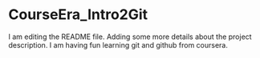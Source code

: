 # CourseEra_Intro2Git
I am editing the README file. Adding some more details about the project description. I am having fun learning git and github from coursera.

